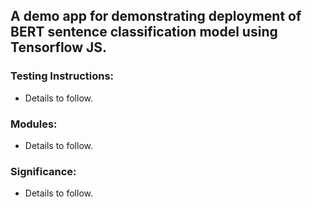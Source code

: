 ## A demo app for demonstrating deployment of BERT sentence classification model using Tensorflow JS.

### Testing Instructions:
- Details to follow.

### Modules:
- Details to follow.

### Significance:
- Details to follow.
